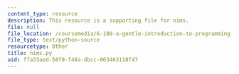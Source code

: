 ```yaml
---
content_type: resource
description: This resource is a supporting file for nims.
file: null
file_location: /coursemedia/6-189-a-gentle-introduction-to-programming-using-python-january-iap-2011/ffa33aed58f9f48adbcc063463118f47_nims.py
file_type: text/python-source
resourcetype: Other
title: nims.py
uid: ffa33aed-58f9-f48a-dbcc-063463118f47
---
```

